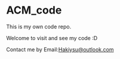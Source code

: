 # ACM_code
This is my own code repo.

Welcome to visit and see my code :D

Contact me by Email:Hakiysu@outlook.com
